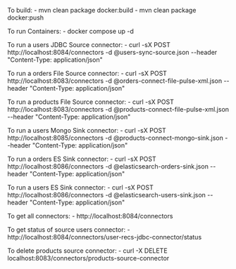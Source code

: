 To build:
    - mvn clean package docker:build
    - mvn clean package docker:push

To run Containers:
    - docker compose up -d

To run a users JDBC Source connector:
    - curl -sX POST http://localhost:8084/connectors -d @users-sync-source.json --header "Content-Type: application/json"

To run a orders File Source connector:
    - curl -sX POST http://localhost:8083/connectors -d @orders-connect-file-pulse-xml.json --header "Content-Type: application/json"

To run a products File Source connector:
    - curl -sX POST http://localhost:8083/connectors -d @products-connect-file-pulse-xml.json --header "Content-Type: application/json"

To run a users Mongo Sink connector:
    - curl -sX POST http://localhost:8085/connectors -d @products-connect-mongo-sink.json --header "Content-Type: application/json"

To run a orders ES Sink connector:
    - curl -sX POST http://localhost:8086/connectors -d @elasticsearch-orders-sink.json --header "Content-Type: application/json"

To run a users ES Sink connector:
    - curl -sX POST http://localhost:8086/connectors -d @elasticsearch-users-sink.json --header "Content-Type: application/json"

To get all connectors:
    - http://localhost:8084/connectors

To get status of source users connector:
    - http://localhost:8084/connectors/user-recs-jdbc-connector/status

To delete products source connector:
    - curl -X DELETE localhost:8083/connectors/products-source-connector
